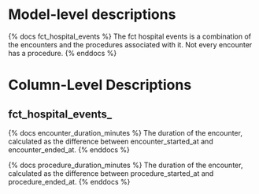 # Model-level descriptions
{% docs fct_hospital_events %}
The fct hospital events is a combination of the encounters and
the procedures associated with it. Not every encounter has a procedure.
{% enddocs %}

# Column-Level Descriptions

## fct_hospital_events_

{% docs encounter_duration_minutes %}
The duration of the encounter, calculated as the difference between encounter_started_at and encounter_ended_at.
{% enddocs %}

{% docs procedure_duration_minutes %}
The duration of the encounter, calculated as the difference between procedure_started_at and procedure_ended_at.
{% enddocs %}
